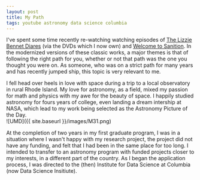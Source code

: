 ```yaml
---
layout: post
title: My Path
tags: youtube astronomy data science columbia
---
```


I've spent some time recently re-watching watching episodes of [The Lizzie Bennet Diares](http://www.pemberleydigital.com/the-lizzie-bennet-diaries/)
(via the DVDs which I now own) and [Welcome to Sanition](http://www.pemberleydigital.com/welcome-to-sanditon/). 
In the modernized versions of these classic works, a major themes is that of following the right path for you, whether or not that path was the one you thought 
you were on. 
As someone, who was on a strict path for many years and has recently jumped ship, this topic is very relevant to me. 

I fell head over heels in love with space during a trip to a local observatory in rural Rhode Island. 
My love for astronomy, as a field, mixed my passion for math and physics with my awe for the beauty of space. 
I happily studied astronomy for fours years of college, even landing a dream intership at NASA,
which lead to my work being selected as the Astronomy Picture of the Day.  
![UMD]({{ site.baseurl }}/images/M31.png)

At the completion of two years in my first graduate program, I was in a situation where I wasn't
happy with my research project, the project did not have any funding, and felt that I had been 
in the same place for too long. 
I intended to transfer to an astronomy program with funded projects closer to my interests, 
in a different part of the country. As I began the application process, I was directed 
to the (then) Institute for Data Science at Columbia (now Data Science Insitiute). 


